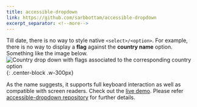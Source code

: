 ```yaml
---
title: accessible-dropdown
link: https://github.com/sarbbottam/accessible-dropdown
excerpt_separator: <!--more-->
---
```


Till date, there is no way to style native `<select>/<option>`.
For example, there is no way to display a **flag** against the **country name** option. Something like the image below.
![Country drop down with flags associated to the corresponding country option](http://i.imgur.com/iopqi1Z.png){: .center-block .w-300px}

As the name suggests, it supports full keyboard interaction as well as compatible with screen readers.
Check out the [live demo](http://sarbbottam.github.io/accessible-dropdown/).
Please refer [accessible-dropdown repository](https://github.com/sarbbottam/accessible-dropdown) for further details.
